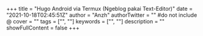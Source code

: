 +++
title = "Hugo Android via Termux (Ngeblog pakai Text-Editor)"
date = "2021-10-18T02:45:51Z"
author = "Anzh"
authorTwitter = "" #do not include @
cover = ""
tags = ["", ""]
keywords = ["", ""]
description = ""
showFullContent = false
+++
